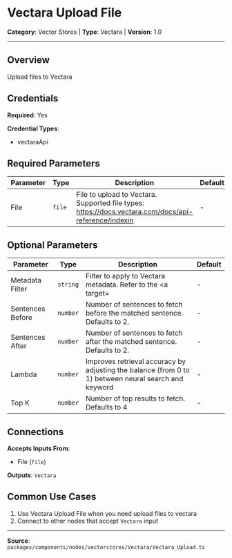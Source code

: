 # Vectara Upload File

**Category**: Vector Stores | **Type**: Vectara | **Version**: 1.0

---

## Overview

Upload files to Vectara

## Credentials

**Required**: Yes

**Credential Types**:
- vectaraApi

## Required Parameters

| Parameter | Type | Description | Default |
|-----------|------|-------------|---------|
| File | `file` | File to upload to Vectara. Supported file types: https://docs.vectara.com/docs/api-reference/indexin | - |

## Optional Parameters

| Parameter | Type | Description | Default |
|-----------|------|-------------|---------|
| Metadata Filter | `string` | Filter to apply to Vectara metadata. Refer to the <a target= | - |
| Sentences Before | `number` | Number of sentences to fetch before the matched sentence. Defaults to 2. | - |
| Sentences After | `number` | Number of sentences to fetch after the matched sentence. Defaults to 2. | - |
| Lambda | `number` | Improves retrieval accuracy by adjusting the balance (from 0 to 1) between neural search and keyword | - |
| Top K | `number` | Number of top results to fetch. Defaults to 4 | - |

## Connections

**Accepts Inputs From**:
- File (`file`)

**Outputs**: `Vectara`

## Common Use Cases

1. Use Vectara Upload File when you need upload files to vectara
2. Connect to other nodes that accept `Vectara` input

---

**Source**: `packages/components/nodes/vectorstores/Vectara/Vectara_Upload.ts`